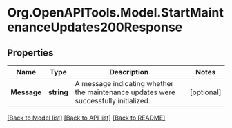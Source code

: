 # Org.OpenAPITools.Model.StartMaintenanceUpdates200Response

## Properties

Name | Type | Description | Notes
------------ | ------------- | ------------- | -------------
**Message** | **string** | A message indicating whether the maintenance updates were successfully initialized. | [optional] 

[[Back to Model list]](../README.md#documentation-for-models) [[Back to API list]](../README.md#documentation-for-api-endpoints) [[Back to README]](../README.md)

